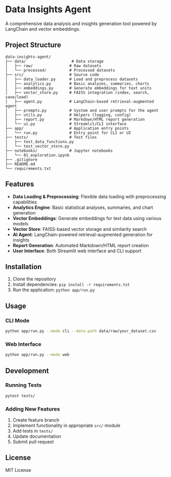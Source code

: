 # Data Insights Agent

A comprehensive data analysis and insights generation tool powered by LangChain and vector embeddings.

## Project Structure

```
data-insights-agent/
├── data/                    # Data storage
│   ├── raw/                # Raw datasets
│   └── processed/          # Processed datasets
├── src/                    # Source code
│   ├── data_loader.py      # Load and preprocess datasets
│   ├── analytics.py        # Basic analyses, summaries, charts
│   ├── embeddings.py       # Generate embeddings for text units
│   ├── vector_store.py     # FAISS integration (index, search, save/load)
│   ├── agent.py            # LangChain-based retrieval-augmented agent
│   ├── prompts.py          # System and user prompts for the agent
│   ├── utils.py            # Helpers (logging, config)
│   ├── report.py           # Markdown/HTML report generation
│   └── ui.py               # Streamlit/CLI interface
├── app/                    # Application entry points
│   └── run.py              # Entry point for CLI or UI
├── tests/                  # Test files
│   ├── test_data_functions.py
│   └── test_vector_store.py
├── notebooks/              # Jupyter notebooks
│   └── 01_exploration.ipynb
├── .gitignore
├── README.md
└── requirements.txt
```

## Features

- **Data Loading & Preprocessing**: Flexible data loading with preprocessing capabilities
- **Analytics Engine**: Basic statistical analyses, summaries, and chart generation
- **Vector Embeddings**: Generate embeddings for text data using various models
- **Vector Store**: FAISS-based vector storage and similarity search
- **AI Agent**: LangChain-powered retrieval-augmented generation for insights
- **Report Generation**: Automated Markdown/HTML report creation
- **User Interface**: Both Streamlit web interface and CLI support

## Installation

1. Clone the repository
2. Install dependencies: `pip install -r requirements.txt`
3. Run the application: `python app/run.py`

## Usage

### CLI Mode

```bash
python app/run.py --mode cli --data-path data/raw/your_dataset.csv
```

### Web Interface

```bash
python app/run.py --mode web
```

## Development

### Running Tests

```bash
pytest tests/
```

### Adding New Features

1. Create feature branch
2. Implement functionality in appropriate `src/` module
3. Add tests in `tests/`
4. Update documentation
5. Submit pull request

## License

MIT License
